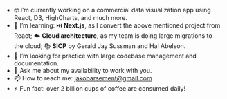 - 🤓 I’m currently working on a commercial data visualization app using React, D3, HighCharts, and much more. 
- 🌱 I’m learning: ⏭️ **Next.js**, as I convert the above mentioned project from React; ☁️ **Cloud architecture**, as my team is doing large migrations to the cloud; 📚 **SICP** by Gerald Jay Sussman and Hal Abelson. 
- 🔭 I’m looking for practice with large codebase management and documentation. 
- 💬 Ask me about my availability to work with you. 
- 📫 How to reach me: jakobarsement@gmail.com
- ⚡ Fun fact: over 2 billion cups of coffee are consumed daily!
